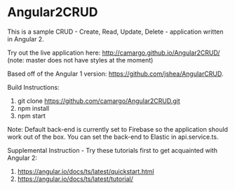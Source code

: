 # Angular2CRUD

This is a sample CRUD - Create, Read, Update, Delete - application written in Angular 2. 

Try out the live application here: http://camargo.github.io/Angular2CRUD/ (note: master does not have styles at the moment)

Based off of the Angular 1 version: https://github.com/jshea/AngularCRUD.

Build Instructions:

1. git clone https://github.com/camargo/Angular2CRUD.git
2. npm install
3. npm start

Note: Default back-end is currently set to Firebase so the application should work out of the box. You can set the back-end to Elastic in api.service.ts.

Supplemental Instruction - Try these tutorials first to get acquainted with Angular 2:

1. https://angular.io/docs/ts/latest/quickstart.html
2. https://angular.io/docs/ts/latest/tutorial/
